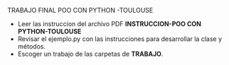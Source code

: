 TRABAJO FINAL POO CON PYTHON -TOULOUSE
- Leer las instruccion del archivo PDF **INSTRUCCION-POO CON PYTHON-TOULOUSE**
- Revisar el ejemplo.py con las instrucciones para desarrollar la clase y métodos.
- Escoger un trabajo de las carpetas de **TRABAJO**.
